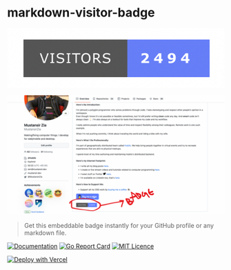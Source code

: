# markdown-visitor-badge

![Badge](/static/1.png)

![Example](/static/2.png)

> Get this embeddable badge instantly for your GitHub profile or any markdown file.

[![Documentation](https://godoc.org/github.com/mustansirzia/markdown-visitor-badge?status.svg)](http://godoc.org/github.com/mustansirzia/markdown-visitor-badge)
[![Go Report Card](https://goreportcard.com/badge/github.com/MustansirZia/markdown-visitor-badge)](https://goreportcard.com/report/github.com/MustansirZia/markdown-visitor-badge)
[![MIT Licence](https://badges.frapsoft.com/os/mit/mit.svg?v=103)](https://opensource.org/licenses/mit-license.php)

[![Deploy with Vercel](https://vercel.com/button)](https://vercel.com/new/clone?repository-url=https%3A%2F%2Fgithub.com%2FMustansirZia%2Fmarkdown-visitor-badge&env=REDIS_HOST,REDIS_PORT,REDIS_USERNAME,REDIS_PASSWORD,REDIS_DATABASE,REDIS_USE_TLS&envDescription=Redis%20connection%20variables.)


